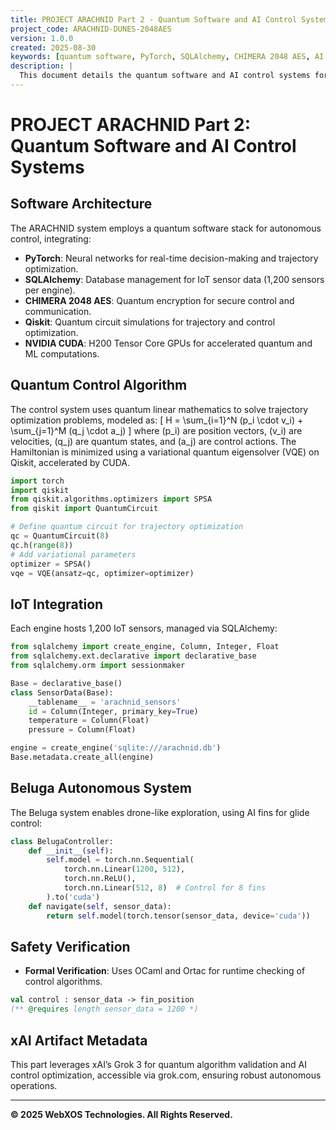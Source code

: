 ```yaml
---
title: PROJECT ARACHNID Part 2 - Quantum Software and AI Control Systems
project_code: ARACHNID-DUNES-2048AES
version: 1.0.0
created: 2025-08-30
keywords: [quantum software, PyTorch, SQLAlchemy, CHIMERA 2048 AES, AI controls]
description: |
  This document details the quantum software and AI control systems for PROJECT ARACHNID, focusing on the integration of PyTorch, SQLAlchemy, and CHIMERA 2048 AES encryption for autonomous flight and landing. The system uses quantum linear mathematics for trajectory optimization, powered by NVIDIA CUDA cores, and interfaces with 1,200 IoT sensors for real-time control. The Beluga system ensures self-sustaining operations, enabling seamless Mars and Moon exploration.
---
```


# PROJECT ARACHNID Part 2: Quantum Software and AI Control Systems

## Software Architecture
The ARACHNID system employs a quantum software stack for autonomous control, integrating:
- **PyTorch**: Neural networks for real-time decision-making and trajectory optimization.
- **SQLAlchemy**: Database management for IoT sensor data (1,200 sensors per engine).
- **CHIMERA 2048 AES**: Quantum encryption for secure control and communication.
- **Qiskit**: Quantum circuit simulations for trajectory and control optimization.
- **NVIDIA CUDA**: H200 Tensor Core GPUs for accelerated quantum and ML computations.

## Quantum Control Algorithm
The control system uses quantum linear mathematics to solve trajectory optimization problems, modeled as:
\[
H = \sum_{i=1}^N (p_i \cdot v_i) + \sum_{j=1}^M (q_j \cdot a_j)
\]
where \(p_i\) are position vectors, \(v_i\) are velocities, \(q_j\) are quantum states, and \(a_j\) are control actions. The Hamiltonian is minimized using a variational quantum eigensolver (VQE) on Qiskit, accelerated by CUDA.

```python
import torch
import qiskit
from qiskit.algorithms.optimizers import SPSA
from qiskit import QuantumCircuit

# Define quantum circuit for trajectory optimization
qc = QuantumCircuit(8)
qc.h(range(8))
# Add variational parameters
optimizer = SPSA()
vqe = VQE(ansatz=qc, optimizer=optimizer)
```

## IoT Integration
Each engine hosts 1,200 IoT sensors, managed via SQLAlchemy:
```python
from sqlalchemy import create_engine, Column, Integer, Float
from sqlalchemy.ext.declarative import declarative_base
from sqlalchemy.orm import sessionmaker

Base = declarative_base()
class SensorData(Base):
    __tablename__ = 'arachnid_sensors'
    id = Column(Integer, primary_key=True)
    temperature = Column(Float)
    pressure = Column(Float)

engine = create_engine('sqlite:///arachnid.db')
Base.metadata.create_all(engine)
```

## Beluga Autonomous System
The Beluga system enables drone-like exploration, using AI fins for glide control:
```python
class BelugaController:
    def __init__(self):
        self.model = torch.nn.Sequential(
            torch.nn.Linear(1200, 512),
            torch.nn.ReLU(),
            torch.nn.Linear(512, 8)  # Control for 8 fins
        ).to('cuda')
    def navigate(self, sensor_data):
        return self.model(torch.tensor(sensor_data, device='cuda'))
```

## Safety Verification
- **Formal Verification**: Uses OCaml and Ortac for runtime checking of control algorithms.
```ocaml
val control : sensor_data -> fin_position
(** @requires length sensor_data = 1200 *)
```

## xAI Artifact Metadata
This part leverages xAI’s Grok 3 for quantum algorithm validation and AI control optimization, accessible via grok.com, ensuring robust autonomous operations.

---
**© 2025 WebXOS Technologies. All Rights Reserved.**